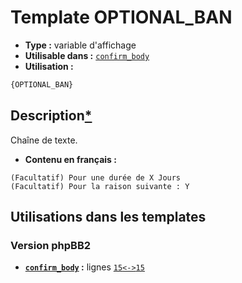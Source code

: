# Template OPTIONAL_BAN
* __Type :__ variable d'affichage
* __Utilisable dans :__ [`confirm_body`](../tpl/confirm_body.md#readme)
* __Utilisation :__

```html
{OPTIONAL_BAN}
```

## Description[*](https://fa-tvars.appspot.com/var/OPTIONAL_BAN)
Chaîne de texte.

* __Contenu en français :__ 

```
(Facultatif) Pour une durée de X Jours
(Facultatif) Pour la raison suivante : Y
```

## Utilisations dans les templates

### Version phpBB2
* __[`confirm_body`](../tpl/confirm_body.md#readme) :__ lignes [`15`](../src/subsilver/confirm_body.tpl#L15)[`<->`](../src/subsilver/confirm_body.tpl#L15-L15)[`15`](../src/subsilver/confirm_body.tpl#L15)

